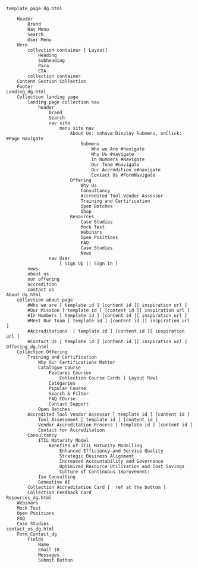	
	
	template_page_dg.html

		Header
			Brand
			Nav Menu
			Search
			User Menu
		Hero
			collection container [ Layout]
				Heading
				Subheading
				Para
				CTA
			collection container
		Content Section Collection
		Footer
	Landing_dg.html
		Collection landing page 
			landing page collection nav
				header
					brand
					Search
					nav site
						menu site nav
							About Us: onhove:Display Submenu, onClick: #Page Navigate
								Submenu
									Who we Are #navigate
									Why Us #navigate
									In Numbers #Navigate
									Our Team #navigate
									Our Accredition s#navigate
									Contact Us #FormNavigate
							Offering
								Why Us
								Consultancy
								Accredited Tool Vendor Assessor 
								Training and Certification
								Open Batches
								Shop
							Resources
								Case Studies
								Mock Test
								Webinars
								Open Positions
								FAQ
								Case Studies
								News 
					nav User
						[ Sign Up || Sign In ]
			news
			about us
			our offering 
			accredition
			contact us
	About_dg.html
		collection about page
			#Who we are [ template id ] [content id ][ inspiration url ]    
			#Our Mission [ template id ] [content id ][ inspiration url ]
			#In Numbers [ template id ] [content id ][ inspiration url ]
			#Meet Our Team [ template id ] [content id ][ inspiration url ]
			#Accreditations  [ template id ] [content id ][ inspiration url ]
			#Contact Us [ template id ] [content id ][ inspiration url ]	    
	Offering_dg.html
		Collection Offering 
			Training and Certification
				Why Our Certifications Matter
				Catalogue Course
					Features Courses
						Collection Course Cards [ Layout Row]
					Catogaries
					Pipular Course
					Search & Filter
					FAQ COurse
					Contact Support
				Open Batches
			Accredited Tool Vendor Assessor [ template id ] [content id ]
				Tool Assessment [ template id ] [content id ]
				Vendor Accreditation Process [ template id ] [content id ]
				Contact for Accreditation
			Consultancy
				ITIL Maturity Model
					Benefits of ITIL Maturity Modelling
						Enhanced Efficiency and Service Quality
						Strategic Business Alignment
						Increased Accountability and Governance
						Optimized Resource Utilization and Cost Savings
						Culture of Continuous Improvement: 
			    Iso Consulting
			    Geneative AI
			Collection Accreditation Card [  ref at the bottom ]
			Collection Feedback Card	
	Resources_dg.html
		Webinars
		Mock Test
		Open Positions
		FAQ
		Case Studies
	contact_us_dg.html
		Form_Contact_dg
			Fields
				Name
				Email ID
				Messages
				Submit Button
	